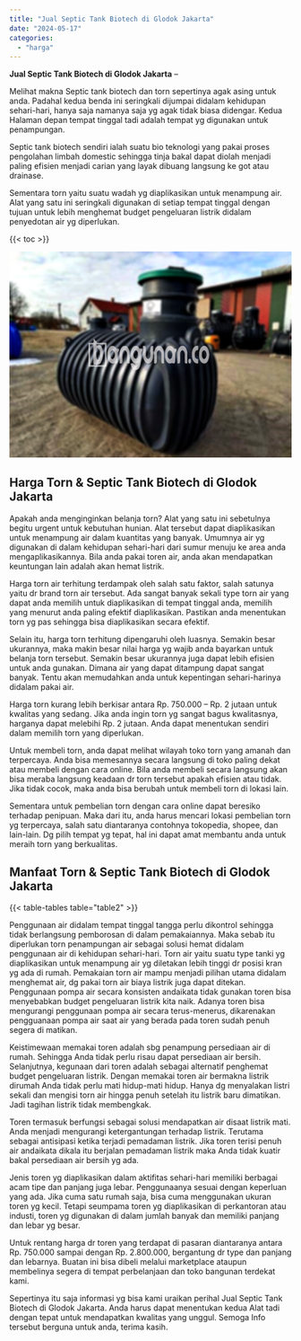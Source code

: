 ```yaml
---
title: "Jual Septic Tank Biotech di Glodok Jakarta"
date: "2024-05-17"
categories: 
  - "harga"
---
```


**Jual Septic Tank Biotech di Glodok Jakarta** –

Melihat makna Septic tank biotech dan torn sepertinya agak asing untuk anda. Padahal kedua benda ini seringkali dijumpai didalam kehidupan sehari-hari, hanya saja namanya saja yg agak tidak biasa didengar. Kedua Halaman depan tempat tinggal tadi adalah tempat yg digunakan untuk penampungan.

Septic tank biotech sendiri ialah suatu bio teknologi yang pakai proses pengolahan limbah domestic sehingga tinja bakal dapat diolah menjadi paling efisien menjadi carian yang layak dibuang langsung ke got atau drainase.

Sementara torn yaitu suatu wadah yg diaplikasikan untuk menampung air. Alat yang satu ini seringkali digunakan di setiap tempat tinggal dengan tujuan untuk lebih menghemat budget pengeluaran listrik didalam penyedotan air yg diperlukan.

{{< toc >}}

![Jual Septic Tank Biotech di Glodok Jakarta](/images/jual-bio-septictank-18.png)

## Harga Torn & Septic Tank Biotech di Glodok Jakarta

Apakah anda menginginkan belanja torn? Alat yang satu ini sebetulnya begitu urgent untuk kebutuhan hunian. Alat tersebut dapat diaplikasikan untuk menampung air dalam kuantitas yang banyak. Umumnya air yg digunakan di dalam kehidupan sehari-hari dari sumur menuju ke area anda mengaplikasikannya. Bila anda pakai toren air, anda akan mendapatkan keuntungan lain adalah akan hemat listrik.

Harga torn air terhitung terdampak oleh salah satu faktor, salah satunya yaitu dr brand torn air tersebut. Ada sangat banyak sekali type torn air yang dapat anda memilih untuk diaplikasikan di tempat tinggal anda, memilih yang menurut anda paling efektif diaplikasikan. Pastikan anda menentukan torn yg pas sehingga bisa diaplikasikan secara efektif.

Selain itu, harga torn terhitung dipengaruhi oleh luasnya. Semakin besar ukurannya, maka makin besar nilai harga yg wajib anda bayarkan untuk belanja torn tersebut. Semakin besar ukurannya juga dapat lebih efisien untuk anda gunakan. Dimana air yang dapat ditampung dapat sangat banyak. Tentu akan memudahkan anda untuk kepentingan sehari-harinya didalam pakai air.

Harga torn kurang lebih berkisar antara Rp. 750.000 – Rp. 2 jutaan untuk kwalitas yang sedang. Jika anda ingin torn yg sangat bagus kwalitasnya, harganya dapat melebihi Rp. 2 jutaan. Anda dapat menentukan sendiri dalam memilih torn yang diperlukan.

Untuk membeli torn, anda dapat melihat wilayah toko torn yang amanah dan terpercaya. Anda bisa memesannya secara langsung di toko paling dekat atau membeli dengan cara online. Bila anda membeli secara langsung akan bisa meraba langsung keadaan dr torn tersebut apakah efisien atau tidak. Jika tidak cocok, maka anda bisa berubah untuk membeli torn di lokasi lain.

Sementara untuk pembelian torn dengan cara online dapat beresiko terhadap penipuan. Maka dari itu, anda harus mencari lokasi pembelian torn yg terpercaya, salah satu diantaranya contohnya tokopedia, shopee, dan lain-lain. Dg pilih tempat yg tepat, hal ini dapat amat membantu anda untuk meraih torn yang berkualitas.

## Manfaat Torn & Septic Tank Biotech di Glodok Jakarta

{{< table-tables table="table2" >}}

Penggunaan air didalam tempat tinggal tangga perlu dikontrol sehingga tidak berlangsung pemborosan di dalam pemakaiannya. Maka sebab itu diperlukan torn penampungan air sebagai solusi hemat didalam penggunaan air di kehidupan sehari-hari. Torn air yaitu suatu type tanki yg diaplikasikan untuk menampung air yg diletakan lebih tinggi dr posisi kran yg ada di rumah. Pemakaian torn air mampu menjadi pilihan utama didalam menghemat air, dg pakai torn air biaya listrik juga dapat ditekan. Penggunaan pompa air secara konsisten andaikata tidak gunakan toren bisa menyebabkan budget pengeluaran listrik kita naik. Adanya toren bisa mengurangi penggunaan pompa air secara terus-menerus, dikarenakan pengguanaan pompa air saat air yang berada pada toren sudah penuh segera di matikan.

Keistimewaan memakai toren adalah sbg penampung persediaan air di rumah. Sehingga Anda tidak perlu risau dapat persediaan air bersih. Selanjutnya, kegunaan dari toren adalah sebagai alternatif penghemat budget pengeluaran listrik. Dengan memakai toren air bermakna listrik dirumah Anda tidak perlu mati hidup-mati hidup. Hanya dg menyalakan listri sekali dan mengisi torn air hingga penuh setelah itu listrik baru dimatikan. Jadi tagihan listrik tidak membengkak.

Toren termasuk berfungsi sebagai solusi mendapatkan air disaat listrik mati. Anda menjadi mengurangi ketergantungan terhadap listrik. Terutama sebagai antisipasi ketika terjadi pemadaman listrik. Jika toren terisi penuh air andaikata dikala itu berjalan pemadaman listrik maka Anda tidak kuatir bakal persediaan air bersih yg ada.

Jenis toren yg diaplikasikan dalam aktifitas sehari-hari memiliki berbagai acam tipe dan panjang juga lebar. Penggunaanya sesuai dengan keperluan yang ada. Jika cuma satu rumah saja, bisa cuma menggunakan ukuran toren yg kecil. Tetapi seumpama toren yg diaplikasikan di perkantoran atau industi, toren yg digunakan di dalam jumlah banyak dan memiliki panjang dan lebar yg besar.

Untuk rentang harga dr toren yang terdapat di pasaran diantaranya antara Rp. 750.000 sampai dengan Rp. 2.800.000, bergantung dr type dan panjang dan lebarnya. Buatan ini bisa dibeli melalui marketplace ataupun membelinya segera di tempat perbelanjaan dan toko bangunan terdekat kami.

Sepertinya itu saja informasi yg bisa kami uraikan perihal Jual Septic Tank Biotech di Glodok Jakarta. Anda harus dapat menentukan kedua Alat tadi dengan tepat untuk mendapatkan kwalitas yang unggul. Semoga Info tersebut berguna untuk anda, terima kasih.
